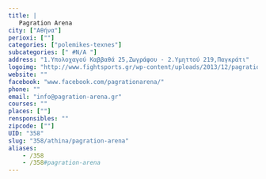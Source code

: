 ```yaml
---
title: |
   Pagration Arena
city: ["Αθήνα"]
perioxi: [""]
categories: ["polemikes-texnes"]
subcategories: [" #N/A "]
address: "1.Υπολοχαγού Καββαθά 25,Ζωγράφου - 2.Υμηττού 219,Παγκράτι"
logoimg: "http://www.fightsports.gr/wp-content/uploads/2013/12/pagration-arena-logo.jpg"
website: ""
facebook: "www.facebook.com/pagrationarena/"
phone: ""
email: "info@pagration-arena.gr"
courses: ""
places: [""]
rensponsibles: ""
zipcode: [""]
UID: "358"
slug: "358/athina/pagration-arena"
aliases:
    - /358
    - /358#pagration-arena
---
```


